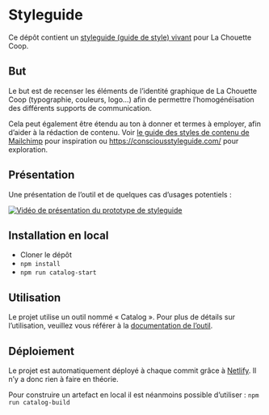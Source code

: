 # Styleguide

Ce dépôt contient un [styleguide (guide de style) vivant](https://la-cascade.io/creer-un-guide-de-style/) pour La Chouette Coop.

## But

Le but est de recenser les éléments de l’identité graphique de La Chouette Coop (typographie, couleurs, logo…) afin de permettre l’homogénéïsation des différents supports de communication.

Cela peut également être étendu au ton à donner et termes à employer, afin d’aider à la rédaction de contenu. Voir [le guide des styles de contenu de Mailchimp](https://styleguide.mailchimp.com/) pour inspiration ou https://consciousstyleguide.com/ pour exploration.

## Présentation

Une présentation de l’outil et de quelques cas d’usages potentiels :

[![Vidéo de présentation du prototype de styleguide](https://img.youtube.com/vi/yrV8bTFX2-Y/0.jpg)](https://www.youtube.com/watch?v=yrV8bTFX2-Y)

## Installation en local

- Cloner le dépôt
- `npm install`
- `npm run catalog-start`

## Utilisation

Le projet utilise un outil nommé « Catalog ». Pour plus de détails sur l’utilisation, veuillez vous référer à la [documentation de l’outil](https://docs.catalog.style/).

## Déploiement

Le projet est automatiquement déployé à chaque commit grâce à [Netlify](https://www.netlify.com/). Il n’y a donc rien à faire en théorie.

Pour construire un artefact en local il est néanmoins possible d’utiliser : `npm run catalog-build`
